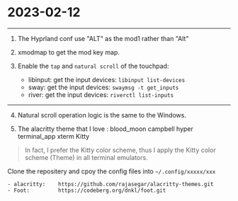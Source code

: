 # 2023-02-12
---

1. The Hyprland conf use "ALT" as the mod1 rather than "Alt"

2. xmodmap to get the mod key map.

3. Enable the `tap` and `natural scroll` of the touchpad:

	- libinput:	get the input devices: `libinput list-devices`
	- sway:		get the input devices: `swaymsg -t get_inputs`
	- river: 	get the input devices: `riverctl list-inputs`
---




4. Natural scroll operation logic is the same to the Windows.

5. The alacritty theme that I love :
		blood_moon
		campbell
		hyper
		terminal_app
		xterm
		Kitty

> In fact, I prefer the Kitty color scheme, thus I apply the Kitty color scheme (Theme) in all terminal emulators.

Clone the repositery and cpoy the config files into `~/.config/xxxxx/xxx`

	- alacritty:	https://github.com/rajasegar/alacritty-themes.git
	- Foot:			https://codeberg.org/dnkl/foot.git

